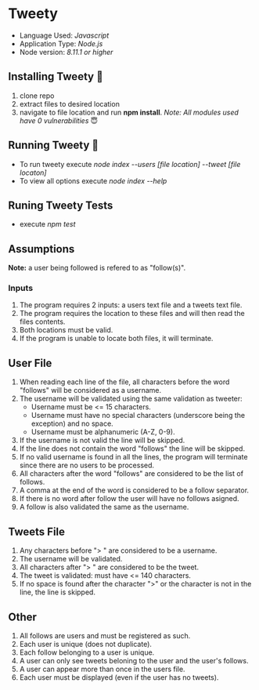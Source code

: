 # Tweety

- Language Used: *Javascript*
- Application Type: *Node.js*
- Node version: *8.11.1 or higher*

## Installing Tweety :hatching_chick:

1. clone repo 
2. extract files to desired location
3. navigate to file location and run **npm install**. *Note: All modules used have 0 vulnerabilities* :innocent:

## Running Tweety :hatched_chick:

- To run tweety execute *node index --users [file location] --tweet [file locaton]*
- To view all options execute *node index --help*

## Runing Tweety Tests 

- execute *npm test*

## Assumptions

**Note:** a user being followed is refered to as "follow(s)".

### Inputs

1. The program requires 2 inputs: a users text file and a tweets text file.
2. The program requires the location to these files and will then read the files contents.
3. Both locations must be valid. 
4. If the program is unable to locate both files, it will terminate.

## User File

1. When reading each line of the file, all characters before the word "follows" will be considered as a username.
2. The username will be validated using the same validation as tweeter:
    - Username must be <= 15 characters.
    - Username must have no special characters (underscore being the exception) and no space.
    - Username must be alphanumeric (A-Z, 0-9).
3. If the username is not valid the line will be skipped.
4. If the line does not contain the word "follows" the line will be skipped.
5. If no valid username is found in all the lines, the program will terminate since there are no users to be processed.
6. All characters after the word "follows" are considered to be the list of follows.
7. A comma at the end of the word is considered to be a follow separator.
8. If there is no word after follow the user will have no follows asigned.
9. A follow is also validated the same as the username.

## Tweets File

1. Any characters before "> " are considered to be a username.
2. The username will be validated.
3. All characters after "> " are considered to be the tweet.
4. The tweet is validated: must have <= 140 characters.
5. If no space is found after the character ">" or the character is not in the line, the line is skipped.

## Other

1. All follows are users and must be registered as such.
2. Each user is unique (does not duplicate).
3. Each follow belonging to a user is unique.
4. A user can only see tweets beloning to the user and the user's follows.
5. A user can appear more than once in the users file.
6. Each user must be displayed (even if the user has no tweets).
